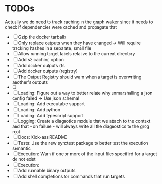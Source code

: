 # TODOs

Actually we do need to track caching in the graph walker since it needs to check if dependencies were cached and propagate that

- [ ] Gzip the docker tarballs
- [ ] Only replace outputs when they have changed -> Will require tracking hashes in a separate, small file
- [ ] Allow running target labels relative to the current directory
- [ ] Add s3 caching option
- [ ] Add docker outputs (fs)
- [ ] Add docker outputs (registry)
- [ ] The Output Registry should warn when a target is overwriting another's outputs
- [ ]
- [ ] Loading: Figure out a way to better relate why unmarshalling a json config failed -> Use json schema!
- [ ] Loading: Add executable support
- [ ] Loading: Add python
- [ ] Loading: Add typescript support
- [ ] Logging: Create a diagnotics module that we attach to the context and that - on failure - will always write all the diagnostics to the grog root
- [ ] Docs: Kick-ass README
- [ ] Tests: Use the new synctest package to better test the execution semantic
- [ ] Execution: Warn if one or more of the input files specified for a target do not exist
- [ ] Execution:
- [ ] Add runnable binary outputs
- [ ] Add shell completions for commands that run targets
